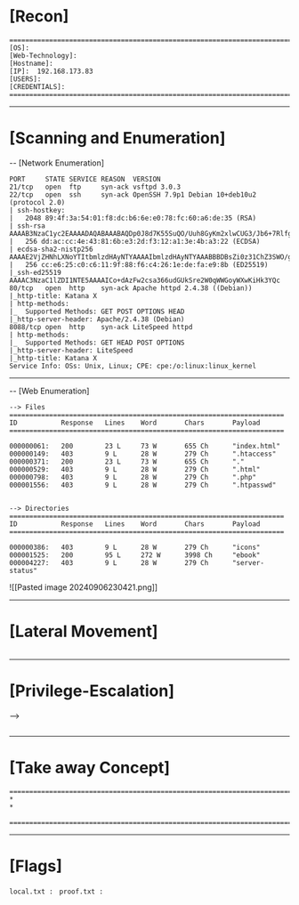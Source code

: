 # [Recon]

```
=========================================================================
[OS]: 
[Web-Technology]: 
[Hostname]: 
[IP]:  192.168.173.83
[USERS]: 
[CREDENTIALS]: 
=========================================================================
```
-----------------------------------------------------------------------------

# [Scanning and Enumeration]

--	[Network Enumeration]

```
PORT     STATE SERVICE REASON  VERSION
21/tcp   open  ftp     syn-ack vsftpd 3.0.3
22/tcp   open  ssh     syn-ack OpenSSH 7.9p1 Debian 10+deb10u2 (protocol 2.0)
| ssh-hostkey: 
|   2048 89:4f:3a:54:01:f8:dc:b6:6e:e0:78:fc:60:a6:de:35 (RSA)
| ssh-rsa AAAAB3NzaC1yc2EAAAADAQABAAABAQDp0J8d7K55SuQO/Uuh8GyKm2xlwCUG3/Jb6+7RlfgbwrCIOzuKXICcMHq4i8z52l/0x0JnN0GUIeNu6Ek/ZGEMK4y+zvAs0R6oPNlScpx0IaLDXTGrjPOcutmx+fy6WDW3/jJGLxwu+55d6pAjzzQR37P1eqH8k9F6fbv6YUFbU+i68x9p5bXCC1m17PDO98Che+q32N6yM26CrQMOl5t1OzO3t1pbvMd3VOQA8Qd+fhz5tpxtRBTSM9ylQj2B+z6XjJnbMPhnO3C1oaYHjjL6KiTfD5YabDqsBf+ZHIdZpM+7fOqKkgHa4bbIWPUXB/OuOJnORvEeRCALOzjcSrxr
|   256 dd:ac:cc:4e:43:81:6b:e3:2d:f3:12:a1:3e:4b:a3:22 (ECDSA)
| ecdsa-sha2-nistp256 AAAAE2VjZHNhLXNoYTItbmlzdHAyNTYAAAAIbmlzdHAyNTYAAABBBDBsZi0z31ChZ3SWO/gDe+8WyFVPrFX7KgZNp8u/1vlhOSrmdZ32WAZZhTT8bblwgv83FeXPvH7btjDMzTuoYA8=
|   256 cc:e6:25:c0:c6:11:9f:88:f6:c4:26:1e:de:fa:e9:8b (ED25519)
|_ssh-ed25519 AAAAC3NzaC1lZDI1NTE5AAAAICo+dAzFw2csa366udGUkSre2W0qWWGoyWXwKiHk3YQc
80/tcp   open  http    syn-ack Apache httpd 2.4.38 ((Debian))
|_http-title: Katana X
| http-methods: 
|_  Supported Methods: GET POST OPTIONS HEAD
|_http-server-header: Apache/2.4.38 (Debian)
8088/tcp open  http    syn-ack LiteSpeed httpd
| http-methods: 
|_  Supported Methods: GET HEAD POST OPTIONS
|_http-server-header: LiteSpeed
|_http-title: Katana X
Service Info: OSs: Unix, Linux; CPE: cpe:/o:linux:linux_kernel

```
-----------------------------------------------------------------------------

--	[Web Enumeration]

```
--> Files
=====================================================================
ID           Response   Lines    Word       Chars       Payload                       
=====================================================================

000000061:   200        23 L     73 W       655 Ch      "index.html"                  
000000149:   403        9 L      28 W       279 Ch      ".htaccess"                   
000000371:   200        23 L     73 W       655 Ch      "."                           
000000529:   403        9 L      28 W       279 Ch      ".html"                       
000000798:   403        9 L      28 W       279 Ch      ".php"                        
000001556:   403        9 L      28 W       279 Ch      ".htpasswd" 


--> Directories
=====================================================================
ID           Response   Lines    Word       Chars       Payload                       
=====================================================================

000000386:   403        9 L      28 W       279 Ch      "icons"                       
000001525:   200        95 L     272 W      3998 Ch     "ebook"                       
000004227:   403        9 L      28 W       279 Ch      "server-status"
```
![[Pasted image 20240906230421.png]]


-----------------------------------------------------------------------------
# [Lateral Movement]


```bash

```

-----------------------------------------------------------------------------

# [Privilege-Escalation]

--> 

```bash

```
-----------------------------------------------------------------------------
# [Take away Concept]
```
=========================================================================
* 
* 

=========================================================================
```

-----------------------------------------------------------------------------
# [Flags]

`local.txt : `
`proof.txt : `
